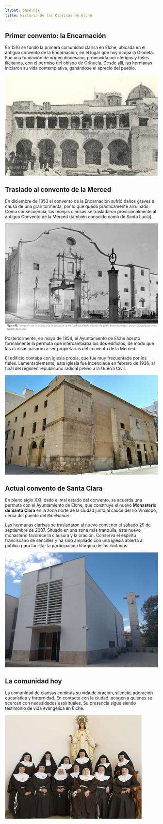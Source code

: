```yaml
---
layout: base.njk
title: Historia de las Clarisas en Elche
---
```


<h2>Primer convento: la Encarnación</h2>

<p>
  En 1516 se fundó la primera comunidad clarisa en Elche, ubicada en el antiguo convento de la Encarnación, en el lugar que hoy ocupa la Glorieta. Fue una fundación de origen diocesano, promovida por clérigos y fieles ilicitanos, con el permiso del obispo de Orihuela. Desde allí, las hermanas iniciaron su vida contemplativa, ganándose el aprecio del pueblo.
</p>

<img src="/imagenes/convento-encarnacion.jpg" alt="Antiguo convento de la Encarnación" />

<h2>Traslado al convento de la Merced</h2>

<p>
  En diciembre de 1853 el convento de la Encarnación sufrió daños graves a causa de una gran tormenta, por lo que quedó prácticamente arruinado. Como consecuencia, las monjas clarisas se trasladaron provisionalmente al antiguo Convento de la Merced (también conocido como de Santa Lucía).
</p>

<img src="/imagenes/convento-merced-1.jpg" alt="Fachada del convento de la Merced" />

<p>
  Posteriormente, en mayo de 1854, el Ayuntamiento de Elche aceptó formalmente la permuta que intercambiaba los dos edificios, de modo que las clarisas pasaron a ser propietarias del convento de la Merced.
</p>

<p>
  El edificio contaba con iglesia propia, que fue muy frecuentada por los fieles. Lamentablemente, esta iglesia fue incendiada en febrero de 1936, al final del régimen republicano radical previo a la Guerra Civil.
</p>

<img src="/imagenes/convento-merced-2.jpg" alt="Interior del convento de la Merced" />

<p></p>

<h2>Actual convento de Santa Clara</h2>

<p>
  En pleno siglo XXI, dado el mal estado del convento, se acuerda una permuta con el Ayuntamiento de Elche, que construye el nuevo <strong>Monasterio de Santa Clara</strong> en la zona norte de la ciudad junto al cauce del río Vinalopó, cerca del puente del <em>Bimil·lenari</em>.
</p>

<p>
  Las hermanas clarisas se trasladaron al nuevo convento el sábado 29 de septiembre de 2007. Situado en una zona más tranquila, este nuevo monasterio favorece la clausura y la oración. Conserva el espíritu franciscano de sencillez y ha sido ampliado con una iglesia abierta al público para facilitar la participación litúrgica de los ilicitanos.
</p>

<img src="/imagenes/convento-santa-clara.jpg" alt="Convento actual de Santa Clara" />

<h2>La comunidad hoy</h2>

<p>
  La comunidad de clarisas continúa su vida de oración, silencio, adoración eucarística y fraternidad. En contacto con la ciudad, acogen a quienes se acercan con necesidades espirituales. Su presencia sigue siendo testimonio de vida evangélica en Elche.
</p>

<img src="/imagenes/comunidad-actual.jpg" alt="Comunidad actual de Clarisas en Elche" />
